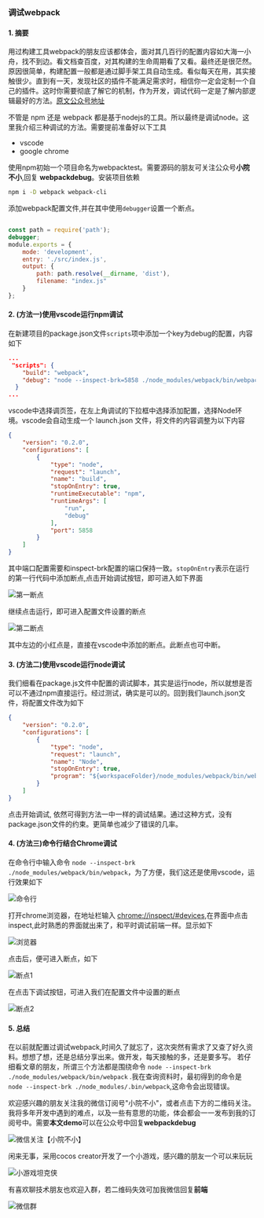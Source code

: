 ### 调试webpack

#### 1. 摘要

用过构建工具webpack的朋友应该都体会，面对其几百行的配置内容如大海一小舟，找不到边。看文档查百度，对其构建的生命周期看了又看。最终还是很茫然。原因很简单，构建配置一般都是通过脚手架工具自动生成。看似每天在用，其实接触很少。直到有一天，发现社区的插件不能满足需求时，相信你一定会定制一个自己的插件。这时你需要彻底了解它的机制，作为开发，调试代码一定是了解内部逻辑最好的方法。[原文公众号地址](https://mp.weixin.qq.com/s/XhryTrM9gNxrfBmW3eGsAg)

不管是 npm 还是 webpack 都是基于nodejs的工具。所以最终是调试node。这里我介绍三种调试的方法。需要提前准备好以下工具

* vscode
* google chrome

使用npm初始一个项目命名为webpacktest。需要源码的朋友可关注公众号**小院不小**,回复 **webpackdebug**。安装项目依赖

```bash
npm i -D webpack webpack-cli
```

添加webpack配置文件,并在其中使用`debugger`设置一个断点。

```js

const path = require('path');
debugger;
module.exports = {
    mode: 'development',
    entry: './src/index.js',
    output: {
        path: path.resolve(__dirname, 'dist'),
        filename: "index.js"
    }
};
```

#### 2. (方法一)使用vscode运行npm调试

在新建项目的package.json文件`scripts`项中添加一个key为debug的配置，内容如下

```json
...
 "scripts": {
    "build": "webpack",
    "debug": "node --inspect-brk=5858 ./node_modules/webpack/bin/webpack"
  }
...
```

vscode中选择调页签，在左上角调试的下拉框中选择添加配置，选择Node环境。vscode会自动生成一个 launch.json 文件，将文件的内容调整为以下内容

```json
{
    "version": "0.2.0",
    "configurations": [
        {
            "type": "node",
            "request": "launch",
            "name": "build",
            "stopOnEntry": true,
            "runtimeExecutable": "npm",
            "runtimeArgs": [
                "run",
                "debug"
            ],
            "port": 5858
        }
    ]
}
```
其中端口配置需要和inspect-brk配置的端口保持一致。`stopOnEntry`表示在运行的第一行代码中添加断点,点击开始调试按钮，即可进入如下界面

![第一断点](./images/webpackdebug/1.png)

继续点击运行，即可进入配置文件设置的断点

![第二断点](./images/webpackdebug/2.png)

其中左边的小红点是，直接在vscode中添加的断点。此断点也可中断。

#### 3. (方法二)使用vscode运行node调试

我们细看在package.js文件中配置的调试脚本，其实是运行node，所以就想是否可以不通过npm直接运行。经过测试，确实是可以的。回到我们launch.json文件，将配置文件改为如下

```json
{
    "version": "0.2.0",
    "configurations": [
        {
            "type": "node",
            "request": "launch",
            "name": "Node",
            "stopOnEntry": true,
            "program": "${workspaceFolder}/node_modules/webpack/bin/webpack"
        }
    ]
}
```
点击开始调试, 依然可得到方法一中一样的调试结果。通过这种方式，没有package.json文件的约束。更简单也减少了错误的几率。

#### 4. (方法三)命令行结合Chrome调试

在命令行中输入命令 `node --inspect-brk ./node_modules/webpack/bin/webpack`，为了方便，我们这还是使用vscode，运行效果如下

![命令行](./images/webpackdebug/3.png)

打开chrome浏览器，在地址栏输入 [chrome://inspect/#devices](chrome://inspect/#devices),在界面中点击inspect,此时熟悉的界面就出来了，和平时调试前端一样。显示如下

![浏览器](./images/webpackdebug/4.png)

点击后，便可进入断点，如下

![断点1](./images/webpackdebug/5.png)

在点击下调试按钮，可进入我们在配置文件中设置的断点

![断点2](./images/webpackdebug/6.png)

#### 5. 总结

在以前就配置过调试webpack,时间久了就忘了，这次突然有需求了又查了好久资料。想想了想，还是总结分享出来。做开发，每天接触的多，还是要多写。
若仔细看文章的朋友，所谓三个方法都是围绕命令 `node --inspect-brk ./node_modules/webpack/bin/webpack` .我在查询资料时，最初得到的命令是 `node --inspect-brk ./node_modules/.bin/webpack`,这命令会出现错误。

欢迎感兴趣的朋友关注我的微信订阅号"小院不小"，或者点击下方的二维码关注。我将多年开发中遇到的难点，以及一些有意思的功能，体会都会一一发布到我的订阅号中。需要**本文demo**可以在公众号中回复**webpackdebug**

![微信关注【小院不小】](https://github.com/464884492/blog/blob/master/images/dyh.jpg?raw=true)

闲来无事，采用cocos creator开发了一个小游戏，感兴趣的朋友一个可以来玩玩

![小游戏坦克侠](https://github.com/464884492/blog/blob/master/images/ccgame.png?raw=true)

有喜欢聊技术朋友也欢迎入群，若二维码失效可加我微信回复**前端**

![微信群](./images/前端苑.png)